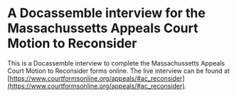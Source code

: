 # A Docassemble interview for the Massachussetts Appeals Court Motion to Reconsider

This is a Docassemble interview to complete the Massachussetts Appeals Court Motion to Reconsider forms online. The live interview can be found at [https://www.courtformsonline.org/appeals/#ac_reconsider](https://www.courtformsonline.org/appeals/#ac_reconsider).

